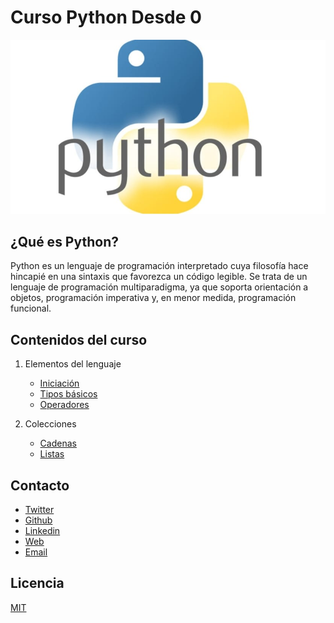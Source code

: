 # Curso Python Desde 0
![images](imagenes/portada.jpg)

## ¿Qué es Python?

Python es un lenguaje de programación interpretado cuya filosofía hace hincapié en una sintaxis que favorezca un código legible. Se trata de un lenguaje de programación multiparadigma, ya que soporta orientación a objetos, programación imperativa y, en menor medida, programación funcional.

## Contenidos del curso
1. Elementos del lenguaje
   - [Iniciación](./01-ElementosDelLenguaje/01-Iniciacion.py)
   - [Tipos básicos](./01-ElementosDelLenguaje/02-TiposBasicos.py)
   - [Operadores](./01-ElementosDelLenguaje/03-Operadores.py)

2. Colecciones
    - [Cadenas](./02-Colecciones/01-Cadenas.py)
    - [Listas](./02-Colecciones/02-Listas.py)


## Contacto
- [Twitter](https://twitter.com/idanirf)
- [Github](https://github.com/idanirf)
- [Linkedin](https://www.linkedin.com/in/idanirf/)
- [Web](https://idanirf.github.io/)
- [Email](daniel.rodrifdez@gmail.com)

## Licencia
[MIT](https://opensource.org/licenses/MIT)


